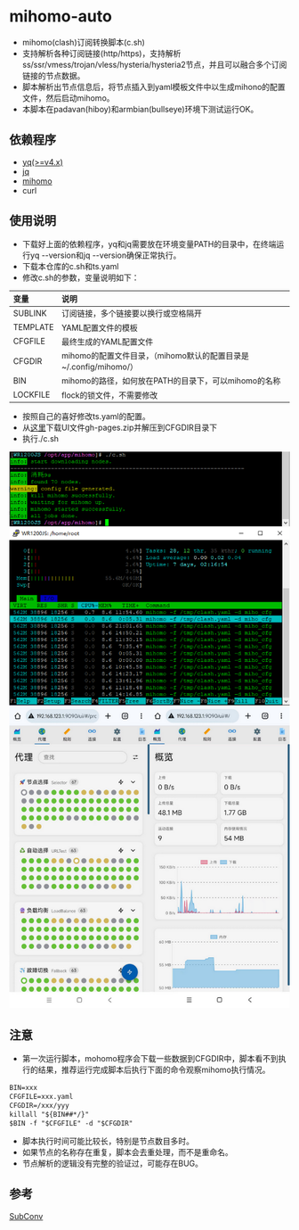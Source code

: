 # mihomo-auto
- mihomo(clash)订阅转换脚本(c.sh)
- 支持解析各种订阅链接(http/https)，支持解析ss/ssr/vmess/trojan/vless/hysteria/hysteria2节点，并且可以融合多个订阅链接的节点数据。
- 脚本解析出节点信息后，将节点插入到yaml模板文件中以生成mihono的配置文件，然后启动mihomo。
- 本脚本在padavan(hiboy)和armbian(bullseye)环境下测试运行OK。

## 依赖程序
- [yq(>=v4.x)](https://github.com/mikefarah/yq)
- [jq](https://github.com/jqlang/jq)
- [mihomo](https://github.com/MetaCubeX/mihomo)
- curl

## 使用说明
- 下载好上面的依赖程序，yq和jq需要放在环境变量PATH的目录中，在终端运行yq --version和jq --version确保正常执行。
- 下载本仓库的c.sh和ts.yaml
- 修改c.sh的参数，变量说明如下：

| 变量   |   说明 |
|  :--  | :-- |
| SUBLINK | 订阅链接，多个链接要以换行或空格隔开 |
| TEMPLATE | YAML配置文件的模板 |
| CFGFILE | 最终生成的YAML配置文件 |
| CFGDIR | mihomo的配置文件目录，（mihomo默认的配置目录是~/.config/mihomo/） |
| BIN | mihomo的路径，如何放在PATH的目录下，可以mihomo的名称 |
| LOCKFILE | flock的锁文件，不需要修改 |

- 按照自己的喜好修改ts.yaml的配置。
- 从[这里](https://github.com/MetaCubeX/Yacd-meta/blob/master/README_CN.md)下载UI文件gh-pages.zip并解压到CFGDIR目录下
- 执行./c.sh

![Image](useless/1.png)
![Image](useless/2.png)
![Image](useless/3.png)

## 注意
- 第一次运行脚本，mohomo程序会下载一些数据到CFGDIR中，脚本看不到执行的结果，推荐运行完成脚本后执行下面的命令观察mihomo执行情况。
```
BIN=xxx
CFGFILE=xxx.yaml
CFGDIR=/xxx/yyy
killall "${BIN##*/}"
$BIN -f "$CFGFILE" -d "$CFGDIR"
```
- 脚本执行时间可能比较长，特别是节点数目多时。
- 如果节点的名称存在重复，脚本会去重处理，而不是重命名。
- 节点解析的逻辑没有完整的验证过，可能存在BUG。

## 参考
[SubConv](https://github.com/SubConv/SubConv)
